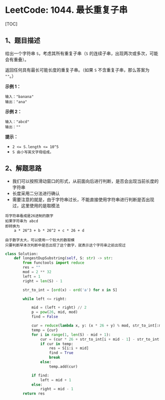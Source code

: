 # LeetCode: 1044. 最长重复子串

[TOC]

## 1、题目描述

给出一个字符串 `S`，考虑其所有重复子串（`S` 的连续子串，出现两次或多次，可能会有重叠）。

返回任何具有最长可能长度的重复子串。（如果 `S` 不含重复子串，那么答案为 `""`。）

 

**示例 1：**

```
输入："banana"
输出："ana"
```

**示例 2：**

```
输入："abcd"
输出：""
```

**提示：**

- `2 <= S.length <= 10^5`
- `S 由小写英文字母组成。`



## 2、解题思路

- 我们可以按照滑动窗口的形式，从前面向后进行判断，是否会出现当前长度的字符串
- 长度采用二分法进行确认
- 需要注意的就是，由于字符串过长，不能直接使用字符串进行判断是否出现过，这里使用的是取模法



```
将字符串看成是26进制的数字
如果字符串为 abcd
即转换为 
	a * 26^3 + b * 26^2 + c * 26 + d
	
由于数字太大，可以使用一个较大的数取模
只要判断早本次判断中是否出现了这个数字，就表示这个字符串之前出现过

```



```python
class Solution:
    def longestDupSubstring(self, S: str) -> str:
        from functools import reduce
        res = ""
        mod = 2 ** 32
        left = 1
        right = len(S) - 1

        str_to_int = [ord(x) - ord('a') for x in S]

        while left <= right:

            mid = (left + right) // 2
            p = pow(26, mid, mod)
            find = False

            cur = reduce(lambda x, y: (x * 26 + y) % mod, str_to_int[:mid])
            temp = {cur}
            for i in range(1, len(S) - mid + 1):
                cur = (cur * 26 + str_to_int[i + mid - 1] - str_to_int[i - 1] * p) % mod
                if cur in temp:
                    res = S[i:i + mid]
                    find = True
                    break
                else:
                    temp.add(cur)

            if find:
                left = mid + 1
            else:
                right = mid - 1
        return res
```


